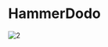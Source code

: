 # HammerDodo

![2](https://user-images.githubusercontent.com/55693215/123382620-cf07b200-d59a-11eb-8356-a97189b02760.png)
